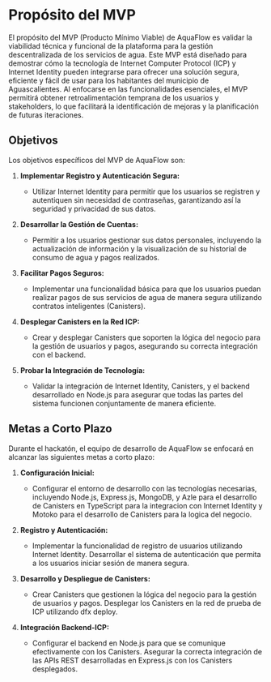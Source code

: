 # Propósito del MVP

El propósito del MVP (Producto Mínimo Viable) de AquaFlow es validar la viabilidad técnica y funcional de la plataforma para la gestión descentralizada de los servicios de agua. Este MVP está diseñado para demostrar cómo la tecnología de Internet Computer Protocol (ICP) y Internet Identity pueden integrarse para ofrecer una solución segura, eficiente y fácil de usar para los habitantes del municipio de Aguascalientes. Al enfocarse en las funcionalidades esenciales, el MVP permitirá obtener retroalimentación temprana de los usuarios y stakeholders, lo que facilitará la identificación de mejoras y la planificación de futuras iteraciones.

## Objetivos

Los objetivos específicos del MVP de AquaFlow son:

1. **Implementar Registro y Autenticación Segura:**

    - Utilizar Internet Identity para permitir que los usuarios se registren y autentiquen sin necesidad de contraseñas, garantizando así la seguridad y privacidad de sus datos.

2. **Desarrollar la Gestión de Cuentas:**

    - Permitir a los usuarios gestionar sus datos personales, incluyendo la actualización de información y la visualización de su historial de consumo de agua y pagos realizados.

3. **Facilitar Pagos Seguros:**

    - Implementar una funcionalidad básica para que los usuarios puedan realizar pagos de sus servicios de agua de manera segura utilizando contratos inteligentes (Canisters).

4. **Desplegar Canisters en la Red ICP:**

    - Crear y desplegar Canisters que soporten la lógica del negocio para la gestión de usuarios y pagos, asegurando su correcta integración con el backend.

5. **Probar la Integración de Tecnología:**

   - Validar la integración de Internet Identity, Canisters, y el backend desarrollado en Node.js para asegurar que todas las partes del sistema funcionen conjuntamente de manera eficiente.

## Metas a Corto Plazo

Durante el hackatón, el equipo de desarrollo de AquaFlow se enfocará en alcanzar las siguientes metas a corto plazo:

1. **Configuración Inicial:**
    - Configurar el entorno de desarrollo con las tecnologías necesarias, incluyendo Node.js, Express.js, MongoDB, y Azle para el desarrollo de Canisters en TypeScript para la integracion con Internet Identity y Motoko para el desarrollo de Canisters para la logica del negocio.

2. **Registro y Autenticación:**
    - Implementar la funcionalidad de registro de usuarios utilizando Internet Identity.
Desarrollar el sistema de autenticación que permita a los usuarios iniciar sesión de manera segura.

4. **Desarrollo y Despliegue de Canisters:**
   - Crear Canisters que gestionen la lógica del negocio para la gestión de usuarios y pagos.
   Desplegar los Canisters en la red de prueba de ICP utilizando dfx deploy.

5. **Integración Backend-ICP:**
    - Configurar el backend en Node.js para que se comunique efectivamente con los Canisters.
Asegurar la correcta integración de las APIs REST desarrolladas en Express.js con los Canisters desplegados.